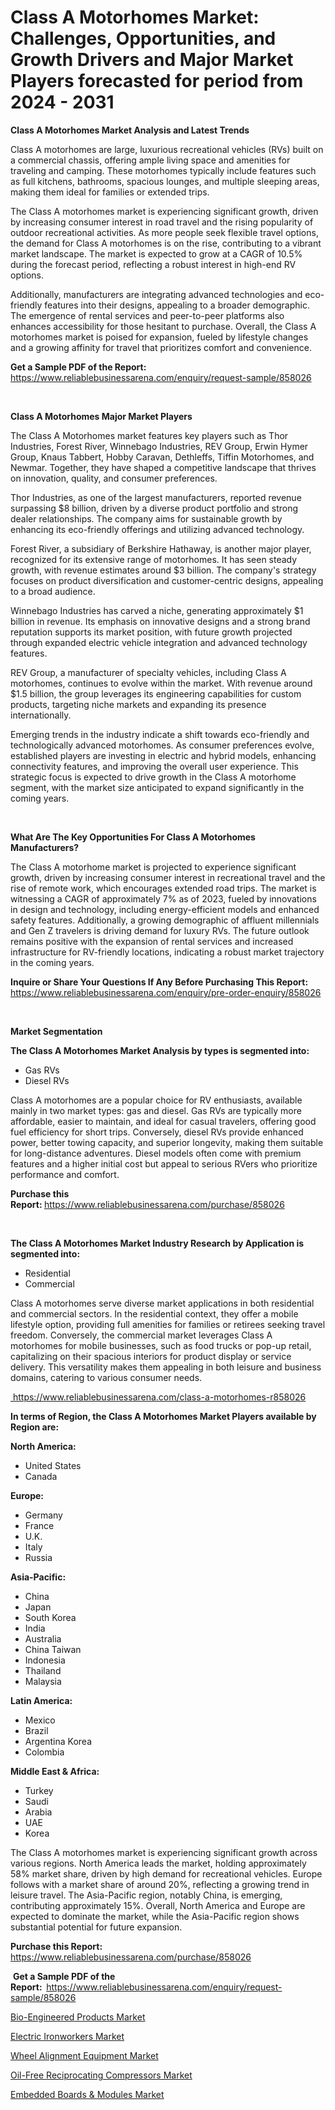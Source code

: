 <p><h1>Class A Motorhomes Market: Challenges, Opportunities, and Growth Drivers and Major Market Players forecasted for period from 2024 - 2031</h1></p><p><strong>Class A Motorhomes Market Analysis and Latest Trends</strong></p>
<p><p>Class A motorhomes are large, luxurious recreational vehicles (RVs) built on a commercial chassis, offering ample living space and amenities for traveling and camping. These motorhomes typically include features such as full kitchens, bathrooms, spacious lounges, and multiple sleeping areas, making them ideal for families or extended trips.</p><p>The Class A motorhomes market is experiencing significant growth, driven by increasing consumer interest in road travel and the rising popularity of outdoor recreational activities. As more people seek flexible travel options, the demand for Class A motorhomes is on the rise, contributing to a vibrant market landscape. The market is expected to grow at a CAGR of 10.5% during the forecast period, reflecting a robust interest in high-end RV options.</p><p>Additionally, manufacturers are integrating advanced technologies and eco-friendly features into their designs, appealing to a broader demographic. The emergence of rental services and peer-to-peer platforms also enhances accessibility for those hesitant to purchase. Overall, the Class A motorhomes market is poised for expansion, fueled by lifestyle changes and a growing affinity for travel that prioritizes comfort and convenience.</p></p>
<p><strong>Get a Sample PDF of the Report:&nbsp;</strong> <a href="https://www.reliablebusinessarena.com/enquiry/request-sample/858026?utm_campaign=1729&utm_medium=2&utm_source=Github&utm_content=ia&utm_term=02112024&utm_id=class-a-motorhomes">https://www.reliablebusinessarena.com/enquiry/request-sample/858026</a></p>
<p>&nbsp;</p>
<p><strong>Class A Motorhomes Major Market Players</strong></p>
<p><p>The Class A Motorhomes market features key players such as Thor Industries, Forest River, Winnebago Industries, REV Group, Erwin Hymer Group, Knaus Tabbert, Hobby Caravan, Dethleffs, Tiffin Motorhomes, and Newmar. Together, they have shaped a competitive landscape that thrives on innovation, quality, and consumer preferences.</p><p>Thor Industries, as one of the largest manufacturers, reported revenue surpassing $8 billion, driven by a diverse product portfolio and strong dealer relationships. The company aims for sustainable growth by enhancing its eco-friendly offerings and utilizing advanced technology.</p><p>Forest River, a subsidiary of Berkshire Hathaway, is another major player, recognized for its extensive range of motorhomes. It has seen steady growth, with revenue estimates around $3 billion. The company's strategy focuses on product diversification and customer-centric designs, appealing to a broad audience.</p><p>Winnebago Industries has carved a niche, generating approximately $1 billion in revenue. Its emphasis on innovative designs and a strong brand reputation supports its market position, with future growth projected through expanded electric vehicle integration and advanced technology features.</p><p>REV Group, a manufacturer of specialty vehicles, including Class A motorhomes, continues to evolve within the market. With revenue around $1.5 billion, the group leverages its engineering capabilities for custom products, targeting niche markets and expanding its presence internationally.</p><p>Emerging trends in the industry indicate a shift towards eco-friendly and technologically advanced motorhomes. As consumer preferences evolve, established players are investing in electric and hybrid models, enhancing connectivity features, and improving the overall user experience. This strategic focus is expected to drive growth in the Class A motorhome segment, with the market size anticipated to expand significantly in the coming years.</p></p>
<p>&nbsp;</p>
<p><strong>What Are The Key Opportunities For Class A Motorhomes Manufacturers?</strong></p>
<p><p>The Class A motorhome market is projected to experience significant growth, driven by increasing consumer interest in recreational travel and the rise of remote work, which encourages extended road trips. The market is witnessing a CAGR of approximately 7% as of 2023, fueled by innovations in design and technology, including energy-efficient models and enhanced safety features. Additionally, a growing demographic of affluent millennials and Gen Z travelers is driving demand for luxury RVs. The future outlook remains positive with the expansion of rental services and increased infrastructure for RV-friendly locations, indicating a robust market trajectory in the coming years.</p></p>
<p><strong>Inquire or Share Your Questions If Any Before Purchasing This Report:</strong> <a href="https://www.reliablebusinessarena.com/enquiry/pre-order-enquiry/858026?utm_campaign=1729&utm_medium=2&utm_source=Github&utm_content=ia&utm_term=02112024&utm_id=class-a-motorhomes">https://www.reliablebusinessarena.com/enquiry/pre-order-enquiry/858026</a></p>
<p>&nbsp;</p>
<p><strong>Market Segmentation</strong></p>
<p><strong>The Class A Motorhomes Market Analysis by types is segmented into:</strong></p>
<p><ul><li>Gas RVs</li><li>Diesel RVs</li></ul></p>
<p><p>Class A motorhomes are a popular choice for RV enthusiasts, available mainly in two market types: gas and diesel. Gas RVs are typically more affordable, easier to maintain, and ideal for casual travelers, offering good fuel efficiency for short trips. Conversely, diesel RVs provide enhanced power, better towing capacity, and superior longevity, making them suitable for long-distance adventures. Diesel models often come with premium features and a higher initial cost but appeal to serious RVers who prioritize performance and comfort.</p></p>
<p><strong>Purchase this Report:&nbsp;</strong><a href="https://www.reliablebusinessarena.com/purchase/858026?utm_campaign=1729&utm_medium=2&utm_source=Github&utm_content=ia&utm_term=02112024&utm_id=class-a-motorhomes">https://www.reliablebusinessarena.com/purchase/858026</a></p>
<p>&nbsp;</p>
<p><strong>The Class A Motorhomes Market Industry Research by Application is segmented into:</strong></p>
<p><ul><li>Residential</li><li>Commercial</li></ul></p>
<p><p>Class A motorhomes serve diverse market applications in both residential and commercial sectors. In the residential context, they offer a mobile lifestyle option, providing full amenities for families or retirees seeking travel freedom. Conversely, the commercial market leverages Class A motorhomes for mobile businesses, such as food trucks or pop-up retail, capitalizing on their spacious interiors for product display or service delivery. This versatility makes them appealing in both leisure and business domains, catering to various consumer needs.</p></p>
<p><a href="https://www.reliablebusinessarena.com/class-a-motorhomes-r858026?utm_campaign=1729&utm_medium=2&utm_source=Github&utm_content=ia&utm_term=02112024&utm_id=class-a-motorhomes">&nbsp;https://www.reliablebusinessarena.com/class-a-motorhomes-r858026</a></p>
<p><strong>In terms of Region, the Class A Motorhomes Market Players available by Region are:</strong></p>
<p>
    <p> <strong> North America: </strong>
        <ul>
            <li>United States</li>
            <li>Canada</li>
        </ul>
        </p> 
    <p> <strong> Europe: </strong>
        <ul>
            <li>Germany</li>
            <li>France</li>
            <li>U.K.</li>
            <li>Italy</li>
            <li>Russia</li>
        </ul>
        </p> 
    <p> <strong> Asia-Pacific: </strong>
        <ul>
            <li>China</li>
            <li>Japan</li>
            <li>South Korea</li>
            <li>India</li>
            <li>Australia</li>
            <li>China Taiwan</li>
            <li>Indonesia</li>
            <li>Thailand</li>
            <li>Malaysia</li>
        </ul>
        </p> 
    <p> <strong> Latin America: </strong>
        <ul>
            <li>Mexico</li>
            <li>Brazil</li>
            <li>Argentina Korea</li>
            <li>Colombia</li>
        </ul>
        </p> 
    <p> <strong> Middle East & Africa: </strong>
        <ul>
            <li>Turkey</li>
            <li>Saudi</li>
            <li>Arabia</li>
            <li>UAE</li>
            <li>Korea</li>
        </ul>
    </p>
    </p>
<p><p>The Class A motorhomes market is experiencing significant growth across various regions. North America leads the market, holding approximately 58% market share, driven by high demand for recreational vehicles. Europe follows with a market share of around 20%, reflecting a growing trend in leisure travel. The Asia-Pacific region, notably China, is emerging, contributing approximately 15%. Overall, North America and Europe are expected to dominate the market, while the Asia-Pacific region shows substantial potential for future expansion.</p></p>
<p><strong>Purchase this Report: </strong><a href="https://www.reliablebusinessarena.com/purchase/858026?utm_campaign=1729&utm_medium=2&utm_source=Github&utm_content=ia&utm_term=02112024&utm_id=class-a-motorhomes">https://www.reliablebusinessarena.com/purchase/858026</a></p>
<p>&nbsp;<strong>Get a Sample PDF of the Report:&nbsp;&nbsp;</strong><a href="https://www.reliablebusinessarena.com/enquiry/request-sample/858026?utm_campaign=1729&utm_medium=2&utm_source=Github&utm_content=ia&utm_term=02112024&utm_id=class-a-motorhomes">https://www.reliablebusinessarena.com/enquiry/request-sample/858026</a></p>
<p><strong></strong></p>
<p><p><a href="https://www.linkedin.com/pulse/bio-engineered-products-industry-sector-market-dynamics-cktff?utm_campaign=1729&utm_medium=2&utm_source=Github&utm_content=ia&utm_term=02112024&utm_id=class-a-motorhomes">Bio-Engineered Products Market</a></p><p><a href="https://www.linkedin.com/pulse/electric-ironworkers-market-opportunities-emerging-global-yjp6f?utm_campaign=1729&utm_medium=2&utm_source=Github&utm_content=ia&utm_term=02112024&utm_id=class-a-motorhomes">Electric Ironworkers Market</a></p><p><a href="https://www.linkedin.com/pulse/global-wheel-alignment-equipment-market-trends-innovations-forward-looking-vgabc?utm_campaign=1729&utm_medium=2&utm_source=Github&utm_content=ia&utm_term=02112024&utm_id=class-a-motorhomes">Wheel Alignment Equipment Market</a></p><p><a href="https://www.linkedin.com/pulse/oil-free-reciprocating-compressors-market-maturity-analysis-tb8ac?utm_campaign=1729&utm_medium=2&utm_source=Github&utm_content=ia&utm_term=02112024&utm_id=class-a-motorhomes">Oil-Free Reciprocating Compressors Market</a></p><p><a href="https://issuu.com/reportprime-2/docs/embedded-boards-modules-market-size_2d57c4314de47c?utm_campaign=1729&utm_medium=2&utm_source=Github&utm_content=ia&utm_term=02112024&utm_id=class-a-motorhomes">Embedded Boards & Modules Market</a></p></p>